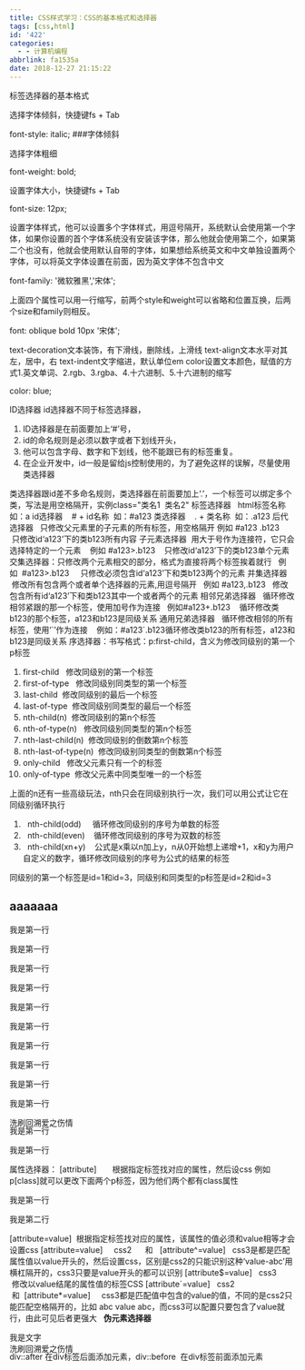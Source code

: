 ```yaml
---
title: CSS样式学习：CSS的基本格式和选择器
tags: [css,html]
id: '422'
categories:
  - - 计算机编程
abbrlink: fa1535a
date: 2018-12-27 21:15:22
---
```


标签选择器的基本格式

<style type="text/css">
    选择器{
        属性: 值;
    }
</style>

选择字体倾斜，快捷键fs + Tab

font-style: italic;      ###字体倾斜

选择字体粗细

font-weight: bold;

设置字体大小，快捷键fs + Tab

font-size: 12px;

设置字体样式，他可以设置多个字体样式，用逗号隔开，系统默认会使用第一个字体，如果你设置的首个字体系统没有安装该字体，那么他就会使用第二个，如果第二个也没有，他就会使用默认自带的字体，如果想给系统英文和中文单独设置两个字体，可以将英文字体设置在前面，因为英文字体不包含中文

font-family: '微软雅黑','宋体';

上面四个属性可以用一行缩写，前两个style和weight可以省略和位置互换，后两个size和family则相反。

font: oblique bold 10px '宋体';

text-decoration文本装饰，有下滑线，删除线，上滑线 text-align文本水平对其左，居中，右 text-indent文字缩进，默认单位em color设置文本颜色，赋值的方式1.英文单词、2.rgb、3.rgba、4.十六进制、5.十六进制的缩写

color: blue;

ID选择器 id选择器不同于标签选择器，

1.  ID选择器是在前面要加上‘#’号，
2.  id的命名规则是必须以数字或者下划线开头，
3.  他可以包含字母、数字和下划线，他不能跟已有的标签重复。
4.  在企业开发中，id一般是留给js控制使用的，为了避免这样的误解，尽量使用类选择器

类选择器跟id差不多命名规则，类选择器在前面要加上‘.’，一个标签可以绑定多个类，写法是用空格隔开，实例class="类名1  类名2" 标签选择器   html标签名称  如：a id选择器    # + id名称  如：#a123 类选择器    . + 类名称  如：.a123 后代选择器   只修改父元素里的子元素的所有标签，用空格隔开 例如 #a123 .b123     只修改id‘a123’下的类b123所有内容 子元素选择器  用大于号作为连接符，它只会选择特定的一个元素    例如 #a123>.b123    只修改id‘a123’下的类b123单个元素 交集选择器：只修改两个元素相交的部分，格式为直接将两个标签挨着就行   例如  #a123>.b123     只修改必须包含id‘a123’下和类b123两个的元素 并集选择器   修改所有包含两个或者单个选择器的元素,用逗号隔开   例如 #a123,.b123   修改包含所有id‘a123’下和类b123其中一个或者两个的元素 相邻兄弟选择器   循环修改相邻紧跟的那一个标签，使用加号作为连接   例如#a123+.b123    循环修改类b123的那个标签，a123和b123是同级关系 通用兄弟选择器   循环修改相邻的所有标签，使用‘\`’作为连接    例如：#a123\`.b123循环修改类b123的所有标签，a123和b123是同级关系 序选择器：书写格式：p:first-child，含义为修改同级别的第一个p标签

1.  first-child   修改同级别的第一个标签
2.  first-of-type   修改同级别同类型的第一个标签
3.  last-child  修改同级别的最后一个标签
4.  last-of-type  修改同级别同类型的最后一个标签
5.  nth-child(n)  修改同级别的第n个标签
6.  nth-of-type(n)   修改同级别同类型的第n个标签
7.  nth-last-child(n)  修改同级别的倒数第n个标签
8.  nth-last-of-type(n)  修改同级别同类型的倒数第n个标签
9.  only-child   修改父元素只有一个的标签
10.  only-of-type  修改父元素中同类型唯一的一个标签

上面的n还有一些高级玩法，nth只会在同级别执行一次，我们可以用公式让它在同级别循环执行

1.    nth-child(odd)     循环修改同级别的序号为单数的标签
2.    nth-child(even)    循环修改同级别的序号为双数的标签
3.    nth-child(xn+y)    公式是x乘以n加上y，n从0开始想上递增+1，x和y为用户自定义的数字，循环修改同级别的序号为公式的结果的标签

同级别的第一个标签是id=1和id=3，同级别和同类型的p标签是id=2和id=3

<h2 id='1'>aaaaaaa</h2>
<p id='2'>我是第一行</p>
<p>我是第一行</p>
<p>我是第一行</p>
<p>我是第一行</p>
<p>我是第一行</p>
<div>
    <p id='3'>我是第一行</p>
    <p>我是第一行</p>
    <p>我是第一行</p>
    <p>我是第一行</p>
    <p>我是第一行</p>
</div>
<p>我是第一行</p> 
<p>我是第一行</p>

属性选择器： \[attribute\]       根据指定标签找对应的属性，然后设css 例如p\[class\]就可以更改下面两个p标签，因为他们两个都有class属性

<p class='a1'>我是第一行</p>
<p class='a2'>我是第二行</p>

\[attribute=value\]  根据指定标签找对应的属性，该属性的值必须和value相等才会设置css \[attribute=value\]     css2      和   \[attribute^=value\]   css3是都是匹配属性值以value开头的，然后设置css，区别是css2的只能识别这种‘value-abc’用横杠隔开的，css3只要是value开头的都可以识别 \[attribute$=value\]   css3       修改以value结尾的属性值的标签CSS \[attribute\`=value\]   css2   和  \[attribute\*=value\]     css3都是匹配值中包含的value的值，不同的是css2只能匹配空格隔开的，比如 abc value abc，而css3可以配置只要包含了value就行，由此可见后者更强大   **伪元素选择器**

<style type="text/css">
    div::after {
        content: "洗刷回溯爱之伤情"; /\* 只能添加字符串，不能添加html标签\*/
        width: 50px;
        height: 0px;
        background-color: #00FF00;
        display: block;    /\*作为块级元素\*/
        visibility: hidden;   /\* 设置是否隐藏\*/
    }
</style>
<div>我是文字</div>

div::after 在div标签后面添加元素，div::before  在div标签前面添加元素